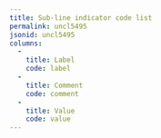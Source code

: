 ```yaml
---
title: Sub-line indicator code list
permalink: uncl5495
jsonid: uncl5495
columns:
  - 
    title: Label
    code: label
  - 
    title: Comment
    code: comment
  - 
    title: Value
    code: value
---
```

